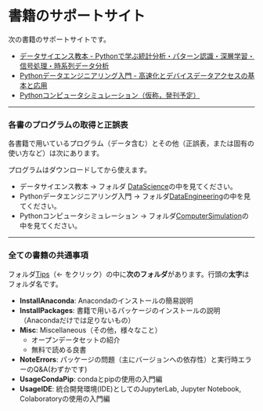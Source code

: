 # 書籍のサポートサイト
次の書籍のサポートサイトです。

- [データサイエンス教本 - Pythonで学ぶ統計分析・パターン認識・深層学習・信号処理・時系列データ分析](https://www.ohmsha.co.jp/book/9784274222900/)
- [Pythonデータエンジニアリング入門 - 高速化とデバイスデータアクセスの基本と応用](https://www.ohmsha.co.jp/book/9784274225345/)
- [Pythonコンピュータシミュレーション（仮称，発刊予定）](https://www.ohmsha.co.jp/)
---
### 各書のプログラムの取得と正誤表

各書籍で用いているプログラム（データ含む）とその他（正誤表，または固有の使い方など）は次にあります。

プログラムはダウンロードしてから使えます。

- データサイエンス教本 &rarr; フォルダ [DataScience](./DataScience)の中を見てください。
- Pythonデータエンジニアリング入門 &rarr; フォルダ[DataEngineering](./DataEngineering)の中を見てください。
- Pythonコンピュータシミュレーション &rarr; フォルダ[ComputerSimulation](./ComputerSimulation)の中を見てください。

---
### 全ての書籍の共通事項
フォルダ[Tips](./Tips)（&larr; をクリック）の中に**次のフォルダ**があります。行頭の**太字**はフォルダ名です。

- **InstallAnaconda**: Anacondaのインストールの簡易説明
- **InstallPackages**: 書籍で用いるパッケージのインストールの説明（Anacondaだけでは足りないもの）
- **Misc**: Miscellaneous（その他，様々なこと）
   - オープンデータセットの紹介
   - 無料で読める良書
- **NoteErrors**: パッケージの問題（主にバージョンへの依存性）と実行時エラーのQ&A(わずかです)
- **UsageCondaPip**: condaとpipの使用の入門編
- **UsageIDE**: 統合開発環境(IDE)としてのJupyterLab, Jupyter Notebook, Colaboratoryの使用の入門編
